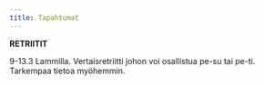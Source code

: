 ```yaml
---
title: Tapahtumat
---
```


**RETRIITIT** <br>

9-13.3 Lammilla. Vertaisretriitti johon voi osallistua pe-su tai pe-ti. Tarkempaa tietoa myöhemmin.

